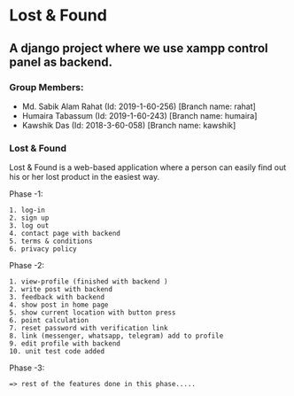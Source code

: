 # Lost & Found

## A django project where we use xampp control panel as backend.

### Group Members:
- Md. Sabik Alam Rahat (Id: 2019-1-60-256) [Branch name: rahat]
- Humaira Tabassum (Id: 2019-1-60-243) [Branch name: humaira]
- Kawshik Das (Id: 2018-3-60-058) [Branch name: kawshik]


### Lost & Found
Lost & Found is a web-based application where a person can easily find out his or her lost product in the easiest way.

Phase -1:
	
    1. log-in 
    2. sign up
    3. log out
    4. contact page with backend
    5. terms & conditions
    6. privacy policy

Phase -2:

    1. view-profile (finished with backend )
    2. write post with backend
    3. feedback with backend
    4. show post in home page
    5. show current location with button press
    6. point calculation 
    7. reset password with verification link
    8. link (messenger, whatsapp, telegram) add to profile
    9. edit profile with backend
    10. unit test code added

Phase -3:

    => rest of the features done in this phase.....
